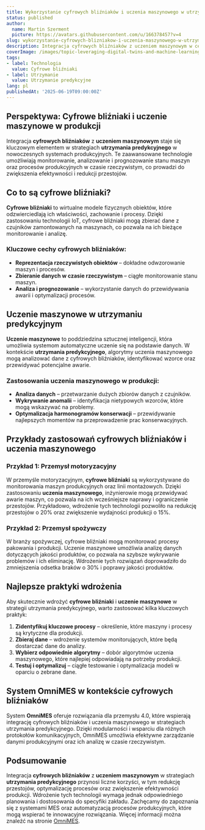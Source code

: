 ```yaml
---
title: Wykorzystanie cyfrowych bliźniaków i uczenia maszynowego w utrzymaniu predykcyjnym
status: published
author:
  name: Martin Szerment
  picture: https://avatars.githubusercontent.com/u/166378457?v=4
slug: wykorzystanie-cyfrowych-blizniakow-i-uczenia-maszynowego-w-utrzymaniu-predykcyjnym
description: Integracja cyfrowych bliźniaków z uczeniem maszynowym w celu optymalizacji utrzymania predykcyjnego w nowoczesnych systemach produkcyjnych.
coverImage: /images/topic-leveraging-digital-twins-and-machine-learning-for-predictive-maintenance-in-modernized-manufacturing-systems-explo.png
tags:
- label: Technologia
  value: Cyfrowe bliźniaki
- label: Utrzymanie
  value: Utrzymanie predykcyjne
lang: pl
publishedAt: '2025-06-19T09:00:00Z'
---
```

## Perspektywa: Cyfrowe bliźniaki i uczenie maszynowe w produkcji

Integracja **cyfrowych bliźniaków** z **uczeniem maszynowym** staje się kluczowym elementem w strategiach **utrzymania predykcyjnego** w nowoczesnych systemach produkcyjnych. Te zaawansowane technologie umożliwiają monitorowanie, analizowanie i prognozowanie stanu maszyn oraz procesów produkcyjnych w czasie rzeczywistym, co prowadzi do zwiększenia efektywności i redukcji przestojów.

## Co to są cyfrowe bliźniaki?

**Cyfrowe bliźniaki** to wirtualne modele fizycznych obiektów, które odzwierciedlają ich właściwości, zachowanie i procesy. Dzięki zastosowaniu technologii IoT, cyfrowe bliźniaki mogą zbierać dane z czujników zamontowanych na maszynach, co pozwala na ich bieżące monitorowanie i analizę.

### Kluczowe cechy cyfrowych bliźniaków:
- **Reprezentacja rzeczywistych obiektów** – dokładne odwzorowanie maszyn i procesów.
- **Zbieranie danych w czasie rzeczywistym** – ciągłe monitorowanie stanu maszyn.
- **Analiza i prognozowanie** – wykorzystanie danych do przewidywania awarii i optymalizacji procesów.

## Uczenie maszynowe w utrzymaniu predykcyjnym

**Uczenie maszynowe** to poddziedzina sztucznej inteligencji, która umożliwia systemom automatyczne uczenie się na podstawie danych. W kontekście **utrzymania predykcyjnego**, algorytmy uczenia maszynowego mogą analizować dane z cyfrowych bliźniaków, identyfikować wzorce oraz przewidywać potencjalne awarie.

### Zastosowania uczenia maszynowego w produkcji:
- **Analiza danych** – przetwarzanie dużych zbiorów danych z czujników.
- **Wykrywanie anomalii** – identyfikacja nietypowych wzorców, które mogą wskazywać na problemy.
- **Optymalizacja harmonogramów konserwacji** – przewidywanie najlepszych momentów na przeprowadzenie prac konserwacyjnych.

## Przykłady zastosowań cyfrowych bliźniaków i uczenia maszynowego

### Przykład 1: Przemysł motoryzacyjny
W przemyśle motoryzacyjnym, **cyfrowe bliźniaki** są wykorzystywane do monitorowania maszyn produkcyjnych oraz linii montażowych. Dzięki zastosowaniu **uczenia maszynowego**, inżynierowie mogą przewidywać awarie maszyn, co pozwala na ich wcześniejsze naprawy i ograniczenie przestojów. Przykładowo, wdrożenie tych technologii pozwoliło na redukcję przestojów o 20% oraz zwiększenie wydajności produkcji o 15%.

### Przykład 2: Przemysł spożywczy
W branży spożywczej, cyfrowe bliźniaki mogą monitorować procesy pakowania i produkcji. Uczenie maszynowe umożliwia analizę danych dotyczących jakości produktów, co pozwala na szybsze wykrywanie problemów i ich eliminację. Wdrożenie tych rozwiązań doprowadziło do zmniejszenia odsetka braków o 30% i poprawy jakości produktów.

## Najlepsze praktyki wdrożenia

Aby skutecznie wdrożyć **cyfrowe bliźniaki** i **uczenie maszynowe** w strategii utrzymania predykcyjnego, warto zastosować kilka kluczowych praktyk:
1. **Zidentyfikuj kluczowe procesy** – określenie, które maszyny i procesy są krytyczne dla produkcji.
2. **Zbieraj dane** – wdrożenie systemów monitorujących, które będą dostarczać dane do analizy.
3. **Wybierz odpowiednie algorytmy** – dobór algorytmów uczenia maszynowego, które najlepiej odpowiadają na potrzeby produkcji.
4. **Testuj i optymalizuj** – ciągłe testowanie i optymalizacja modeli w oparciu o zebrane dane.

## System OmniMES w kontekście cyfrowych bliźniaków

System **OmniMES** oferuje rozwiązania dla przemysłu 4.0, które wspierają integrację cyfrowych bliźniaków i uczenia maszynowego w strategiach utrzymania predykcyjnego. Dzięki modularności i wsparciu dla różnych protokołów komunikacyjnych, OmniMES umożliwia efektywne zarządzanie danymi produkcyjnymi oraz ich analizę w czasie rzeczywistym.

## Podsumowanie

Integracja **cyfrowych bliźniaków** z **uczeniem maszynowym** w strategiach **utrzymania predykcyjnego** przynosi liczne korzyści, w tym redukcję przestojów, optymalizację procesów oraz zwiększenie efektywności produkcji. Wdrożenie tych technologii wymaga jednak odpowiedniego planowania i dostosowania do specyfiki zakładu. Zachęcamy do zapoznania się z systemami MES oraz automatyzacją procesów produkcyjnych, które mogą wspierać te innowacyjne rozwiązania. Więcej informacji można znaleźć na stronie [OmniMES](https://www.omnimes.com/pl/kontakt).
